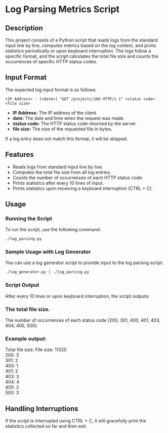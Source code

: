 # Log Parsing Metrics Script

## Description

This project consists of a Python script that reads logs from the standard input line by line, computes metrics based on the log content, and prints statistics periodically or upon keyboard interruption. The logs follow a specific format, and the script calculates the total file size and counts the occurrences of specific HTTP status codes.

## Input Format

The expected log input format is as follows:

`<IP Address> - [<date>] "GET /projects/260 HTTP/1.1" <status code> <file size>`

- **IP Address:** The IP address of the client.
- **date:** The date and time when the request was made.
- **status code:** The HTTP status code returned by the server.
- **file size:** The size of the requested file in bytes.

If a log entry does not match this format, it will be skipped.

## Features

- Reads logs from standard input line by line.
- Computes the total file size from all log entries.
- Counts the number of occurrences of each HTTP status code.
- Prints statistics after every 10 lines of input.
- Prints statistics upon receiving a keyboard interruption (CTRL + C).

## Usage

### Running the Script

To run the script, use the following command:

```sh
./log_parsing.py
```

### Sample Usage with Log Generator

You can use a log generator script to provide input to the log parsing script:

```sh
./log_generator.py | ./log_parsing.py
```

### Script Output

After every 10 lines or upon keyboard interruption, the script outputs:

### The total file size.

The number of occurrences of each status code (200, 301, 400, 401, 403, 404, 405, 500).

### Example output:

Total file size: File size: 11320\
200: 3\
301: 2\
400: 1\
401: 2\
403: 3\
404: 4\
405: 2\
500: 3

## Handling Interruptions

If the script is interrupted using CTRL + C, it will gracefully print the statistics collected so far and then exit.
